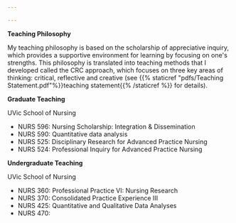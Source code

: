 ```yaml
---

---
```

**Teaching Philosophy**

My teaching philosophy is based on the scholarship of appreciative inquiry, which provides a supportive environment for learning by focusing on one's strengths. This philosophy is translated into teaching methods that I developed called the CRC approach, which focuses on three key areas of thinking: critical, reflective and creative (see {{% staticref "pdfs/Teaching Statement.pdf"%}}teaching statement{{% /staticref %}} for details). 

**Graduate Teaching**

UVic School of Nursing
- NURS 596: Nursing Scholarship: Integration & Dissemination
- NURS 590: Quantitative data analysis
- NURS 525: Disciplinary Research for Advanced Practice Nursing
- NURS 524: Professional Inquiry for Advanced Practice Nursing

**Undergraduate Teaching**

UVic School of Nursing
- NURS 360: Professional Practice VI: Nursing Research
- NURS 370: Consolidated Practice Experience III
- NURS 425: Quantitative and Qualitative Data Analyses 
- NURS 470:




